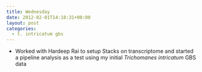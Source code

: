 ```yaml
---
title: Wednesday
date: 2012-02-01T14:18:31+00:00
layout: post
categories:
  - t. intricatum gbs
---
```

  * Worked with Hardeep Rai to setup Stacks on transcriptome and started a pipeline analysis as a test using my initial _Trichomanes intricatum_ GBS data

